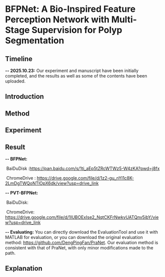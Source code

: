 # BFPNet: **A Bio-Inspired Feature Perception Network with Multi-Stage Supervision for Polyp Segmentation**

## Timeline

**-- 2025.10.23:** Our experiment and manuscript have been initially completed, and the results as well as some of the contents have been uploaded.



## **Introduction**





## Method



## Experiment



## Result

**-- BFPNet:**

​		BaiDuDisk :https://pan.baidu.com/s/1ti_aEp5tZRcWTWz5-W4zKA?pwd=j8fx

​		ChromeDrive : https://drive.google.com/file/d/1z2-gu_nYl1c8K-2LmDgTWQoNTlOpX6dk/view?usp=drive_link

**-- PVT-BFPNet:**

​		BaiDuDisk:

​		ChromeDrive: https://drive.google.com/file/d/1IUBOExIse2_NqtCKFrNwkvUATQnv5ibY/view?usp=drive_link

**-- Evaluating:** You can directly download the EvaluationTool and use it with MATLAB for evaluation, or you can download the original evaluation method: https://github.com/DengPingFan/PraNet. Our evaluation method is consistent with that of PraNet, with only minor modifications made to the path.

## Explanation




